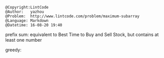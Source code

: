 ```
@Copyright:LintCode
@Author:   yazhou
@Problem:  http://www.lintcode.com/problem/maximum-subarray
@Language: Markdown
@Datetime: 16-08-20 19:40
```

prefix sum: equivalent to Best Time to Buy and Sell Stock, but contains at least one number

greedy: 